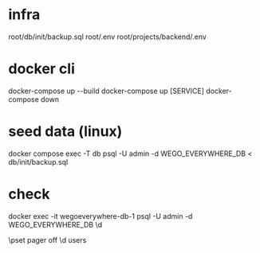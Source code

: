 # infra
root/db/init/backup.sql
root/.env
root/projects/backend/.env

# docker cli
docker-compose up --build
docker-compose up [SERVICE]
docker-compose down

# seed data (linux)
docker compose exec -T db psql -U admin -d WEGO_EVERYWHERE_DB < db/init/backup.sql

# check
docker exec -it wegoeverywhere-db-1 psql -U admin -d WEGO_EVERYWHERE_DB
\d

\pset pager off
\d users



